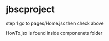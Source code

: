 # jbscproject
step 1 go to pages/Home.jsx
then check <HowTo/> above <Footer/>
HowTo.jsx is found inside componenets folder
